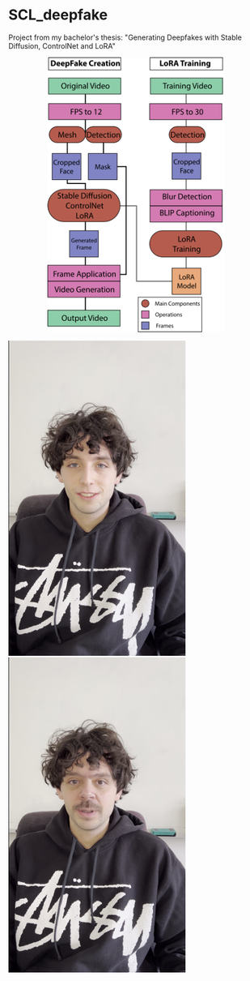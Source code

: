 # SCL_deepfake
Project from my bachelor's thesis: "Generating Deepfakes with Stable Diffusion, ControlNet and LoRA"
<p align="center">
  <img src="https://github.com/edoardotavassi/SCL_deepfake/blob/main/readme_elements/Info.png" width="350" title="Pipeline.">
</p>

 <div class="row">
  <div class="column">
    <img src="https://github.com/edoardotavassi/SCL_deepfake/blob/main/readme_elements/input.png" width="350" title="Input Frame.">
  </div>
  <div class="column">
    <img src="https://github.com/edoardotavassi/SCL_deepfake/blob/main/readme_elements/final_frame.png" width="350" title="Output Frame.">
  </div>
</div> 